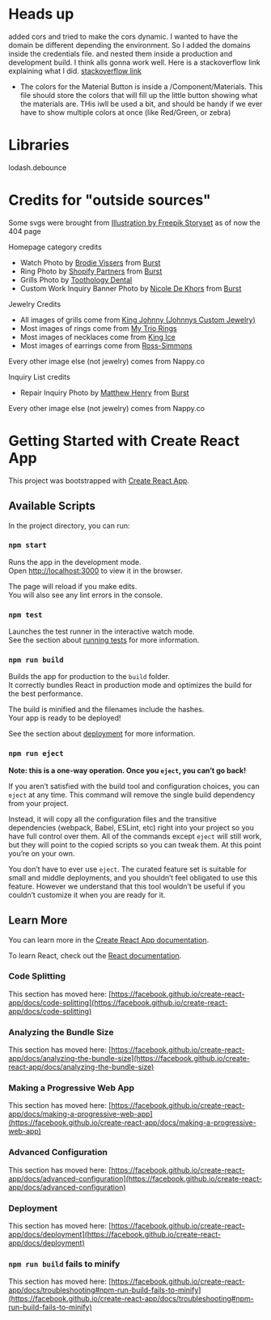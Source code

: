 # Heads up
added cors and tried to make the cors dynamic. I wanted to have the domain be different depending the environment. So I added the domains inside the credentials file. and nested them inside a production and development build. I think alls gonna work well. Here is a stackoverflow link explaining what I did. [stackoverflow link](https://stackoverflow.com/questions/49985642/rails-5-1-cors-how-to-set-different-origins-for-different-environments)


* The colors for the Material Button is inside a /Component/Materials. This file should store the colors that will fill up the little button showing what the materials are. THis iwll be used a bit, and should be handy if we ever have to show multiple colors at once (like Red/Green, or zebra)



# Libraries
lodash.debounce


# Credits for "outside sources"
Some svgs were brought from  <a href="https://storyset.com/web">Illustration by Freepik Storyset</a> as of now the 404 page

Homepage category credits

* Watch Photo by <a href="https://burst.shopify.com/@thenomadbrodie?utm_campaign=photo_credit&amp;utm_content=Free+Tying+Up+Boot+Laces+Photo+%E2%80%94+High+Res+Pictures&amp;utm_medium=referral&amp;utm_source=credit">Brodie Vissers</a> from <a href="https://burst.shopify.com/tie?utm_campaign=photo_credit&amp;utm_content=Free+Tying+Up+Boot+Laces+Photo+%E2%80%94+High+Res+Pictures&amp;utm_medium=referral&amp;utm_source=credit">Burst</a>
* Ring Photo by <a href="https://burst.shopify.com/@shopifypartners?utm_campaign=photo_credit&amp;utm_content=Free+Stock+Photo+of+Fist+With+Pride+Ring+%E2%80%94+HD+Images&amp;utm_medium=referral&amp;utm_source=credit">Shopify Partners</a> from <a href="https://burst.shopify.com/ring?utm_campaign=photo_credit&amp;utm_content=Free+Stock+Photo+of+Fist+With+Pride+Ring+%E2%80%94+HD+Images&amp;utm_medium=referral&amp;utm_source=credit">Burst</a>
* Grills Photo by  <a href="https://www.toothologydental.com/grills-history/"> Toothology Dental </a>
* Custom Work Inquiry Banner Photo by <a href="https://burst.shopify.com/@ndekhors?utm_campaign=photo_credit&amp;utm_content=Picture+of+Mens+Watch+%26+Ring+-+Free+Stock+Photo&amp;utm_medium=referral&amp;utm_source=credit">Nicole De Khors</a> from <a href="https://burst.shopify.com/watch?utm_campaign=photo_credit&amp;utm_content=Picture+of+Mens+Watch+%26+Ring+-+Free+Stock+Photo&amp;utm_medium=referral&amp;utm_source=credit">Burst</a>


Jewelry Credits

* All images of grills come from [King Johnny (Johnnys Custom Jewelry)](https://johnnyscustomjewelry.com/grillz/)
* Most images of rings come from [My Trio Rings](https://www.mytriorings.com/)
* Most images of necklaces come from [King Ice](https://www.kingice.com/)
* Most images of earrings come from [Ross-Simmons](https://www.ross-simons.com/)


Every other image else (not jewelry)  comes from Nappy.co

Inquiry List credits

* Repair Inquiry Photo by <a href="https://burst.shopify.com/@matthew_henry?utm_campaign=photo_credit&amp;utm_content=Browse+Free+HD+Images+of+Using+a+Rotary+Tool+On+Jewelry&amp;utm_medium=referral&amp;utm_source=credit">Matthew Henry</a> from <a href="https://burst.shopify.com/tools?utm_campaign=photo_credit&amp;utm_content=Browse+Free+HD+Images+of+Using+a+Rotary+Tool+On+Jewelry&amp;utm_medium=referral&amp;utm_source=credit">Burst</a>

Every other image else (not jewelry)  comes from Nappy.co



# Getting Started with Create React App

This project was bootstrapped with [Create React App](https://github.com/facebook/create-react-app).

## Available Scripts

In the project directory, you can run:

### `npm start`

Runs the app in the development mode.\
Open [http://localhost:3000](http://localhost:3000) to view it in the browser.

The page will reload if you make edits.\
You will also see any lint errors in the console.

### `npm test`

Launches the test runner in the interactive watch mode.\
See the section about [running tests](https://facebook.github.io/create-react-app/docs/running-tests) for more information.

### `npm run build`

Builds the app for production to the `build` folder.\
It correctly bundles React in production mode and optimizes the build for the best performance.

The build is minified and the filenames include the hashes.\
Your app is ready to be deployed!

See the section about [deployment](https://facebook.github.io/create-react-app/docs/deployment) for more information.

### `npm run eject`

**Note: this is a one-way operation. Once you `eject`, you can’t go back!**

If you aren’t satisfied with the build tool and configuration choices, you can `eject` at any time. This command will remove the single build dependency from your project.

Instead, it will copy all the configuration files and the transitive dependencies (webpack, Babel, ESLint, etc) right into your project so you have full control over them. All of the commands except `eject` will still work, but they will point to the copied scripts so you can tweak them. At this point you’re on your own.

You don’t have to ever use `eject`. The curated feature set is suitable for small and middle deployments, and you shouldn’t feel obligated to use this feature. However we understand that this tool wouldn’t be useful if you couldn’t customize it when you are ready for it.

## Learn More

You can learn more in the [Create React App documentation](https://facebook.github.io/create-react-app/docs/getting-started).

To learn React, check out the [React documentation](https://reactjs.org/).

### Code Splitting

This section has moved here: [https://facebook.github.io/create-react-app/docs/code-splitting](https://facebook.github.io/create-react-app/docs/code-splitting)

### Analyzing the Bundle Size

This section has moved here: [https://facebook.github.io/create-react-app/docs/analyzing-the-bundle-size](https://facebook.github.io/create-react-app/docs/analyzing-the-bundle-size)

### Making a Progressive Web App

This section has moved here: [https://facebook.github.io/create-react-app/docs/making-a-progressive-web-app](https://facebook.github.io/create-react-app/docs/making-a-progressive-web-app)

### Advanced Configuration

This section has moved here: [https://facebook.github.io/create-react-app/docs/advanced-configuration](https://facebook.github.io/create-react-app/docs/advanced-configuration)

### Deployment

This section has moved here: [https://facebook.github.io/create-react-app/docs/deployment](https://facebook.github.io/create-react-app/docs/deployment)

### `npm run build` fails to minify

This section has moved here: [https://facebook.github.io/create-react-app/docs/troubleshooting#npm-run-build-fails-to-minify](https://facebook.github.io/create-react-app/docs/troubleshooting#npm-run-build-fails-to-minify)
